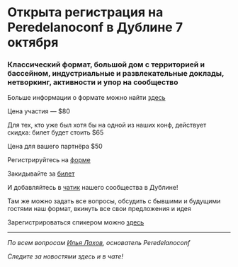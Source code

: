 # Открыта регистрация на **Peredelanoconf** в Дублине 7 октября

### Классический формат, большой дом с территорией и бассейном, индустриальные и развлекательные доклады, нетворкинг, активности и упор на сообщество

Больше информации о формате можно найти [здесь](/./confs/standard.md)

Цена участия — $80

Для тех, кто уже был хотя бы на одной из наших конф, действует скидка: билет будет стоить $65

Цена для вашего партнёра $50

Регистрируйтесь на [форме]( https://docs.google.com/forms/d/1bNNUQLtIRFUr1AM0nI_WUi35pDApblNCiDmaIubaOk8)

Закидывайте за [билет](/./guides/how-to-pay.md)

И добавляйтесь в [чатик](https://t.me/peredelano_dublin) нашего сообщества в Дублине! 

Там же можно задать все вопросы, обсудить с бывшими и будущими гостями наш формат, вкинуть все свои предложения и идея

Зарегистрироваться спикером можно [здесь](/./guides/tech-speech.md)

---

_По всем вопросам [Илья Лахов](https://t.me/ilakhov), основатель Peredelanoconf_

_Следите за новостями здесь и в чате!_
